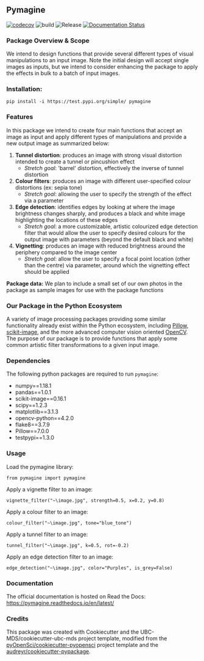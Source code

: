 ## Pymagine 


[![codecov](https://codecov.io/gh/UBC-MDS/pymagine/branch/master/graph/badge.svg)](https://codecov.io/gh/UBC-MDS/pymagine) 
![build](https://github.com/UBC-MDS/pymagine/workflows/build/badge.svg?branch=master)
![Release](https://github.com/UBC-MDS/pymagine/workflows/Release/badge.svg?branch=master)
[![Documentation Status](https://readthedocs.org/projects/pymagine/badge/?version=latest)](https://pymagine.readthedocs.io/en/latest/?badge=latest)

### Package Overview & Scope

We intend to design functions that provide several different types of visual manipulations to an input image. Note the initial design will accept single images as inputs, but we intend to consider enhancing the package to apply the effects in bulk to a batch of input images.

### Installation:

```
pip install -i https://test.pypi.org/simple/ pymagine
```

### Features

In this package we intend to create four main functions that accept an image as input and apply different types of manipulations and provide a new output image as summarized below:

1. **Tunnel distortion**: produces an image with strong visual distortion intended to create a tunnel or pincushion effect
    - *Stretch goal*: 'barrel' distortion, effectively the inverse of tunnel distortion
2. **Colour filters**: produces an image with different user-specified colour distortions (ex: sepia tone)
    - *Stretch goal*: allowing the user to specify the strength of the effect via a parameter
3. **Edge detection**: identifies edges by looking at where the image brightness changes sharply, and produces a black and white image highlighting the locations of these edges
    - *Stretch goal*: a more customizable, artistic colourized edge detection filter that would allow the user to specify desired colours for the output image with parameters  (beyond the default black and white) 
4. **Vignetting**: produces an image with reduced brightness around the periphery compared to the image center
    - *Stretch goal*: allow the user to specify a focal point location (other than the centre) via parameter, around which the vignetting effect should be applied

**Package data:** We plan to include a small set of our own photos in the package as sample images for use with the package functions

### Our Package in the Python Ecosystem

A variety of image processing packages providing some similar functionality already exist within the Python ecosystem, including [Pillow](https://github.com/python-pillow/Pillow), [scikit-image](https://github.com/scikit-image/scikit-image), and the more advanced computer vision oriented [OpenCV](https://github.com/opencv/opencv). The purpose of our package is to provide functions that apply some common artistic filter transformations to a given input image.



### Dependencies

The following python packages are required to run `pymagine`:
* numpy==1.18.1
* pandas==1.0.1
* scikit-image==0.16.1
* scipy==1.2.3
* matplotlib==3.1.3
* opencv-python==4.2.0
* flake8==3.7.9
* Pillow==7.0.0
* testpypi==1.3.0

### Usage

Load the pymagine library:

`from pymagine import pymagine`

Apply a vignette filter to an image:

`vignette_filter("~\image.jpg", strength=0.5, x=0.2, y=0.8)`

Apply a colour filter to an image:

`colour_filter("~\image.jpg", tone="blue_tone")`

Apply a tunnel filter to an image:

`tunnel_filter("~\image.jpg", k=0.5, rot=-0.2)`

Apply an edge detection filter to an image:

`edge_detection("~\image.jpg", color="Purples", is_grey=False)`

### Documentation
The official documentation is hosted on Read the Docs: <https://pymagine.readthedocs.io/en/latest/>

### Credits
This package was created with Cookiecutter and the UBC-MDS/cookiecutter-ubc-mds project template, modified from the [pyOpenSci/cookiecutter-pyopensci](https://github.com/pyOpenSci/cookiecutter-pyopensci) project template and the [audreyr/cookiecutter-pypackage](https://github.com/audreyr/cookiecutter-pypackage).
